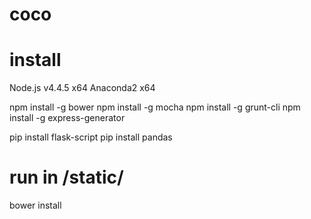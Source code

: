 # coco

# install
Node.js v4.4.5 x64
Anaconda2 x64

npm install -g bower
npm install -g mocha
npm install -g grunt-cli
npm install -g express-generator

pip install flask-script
pip install pandas

# run in /static/
bower install

